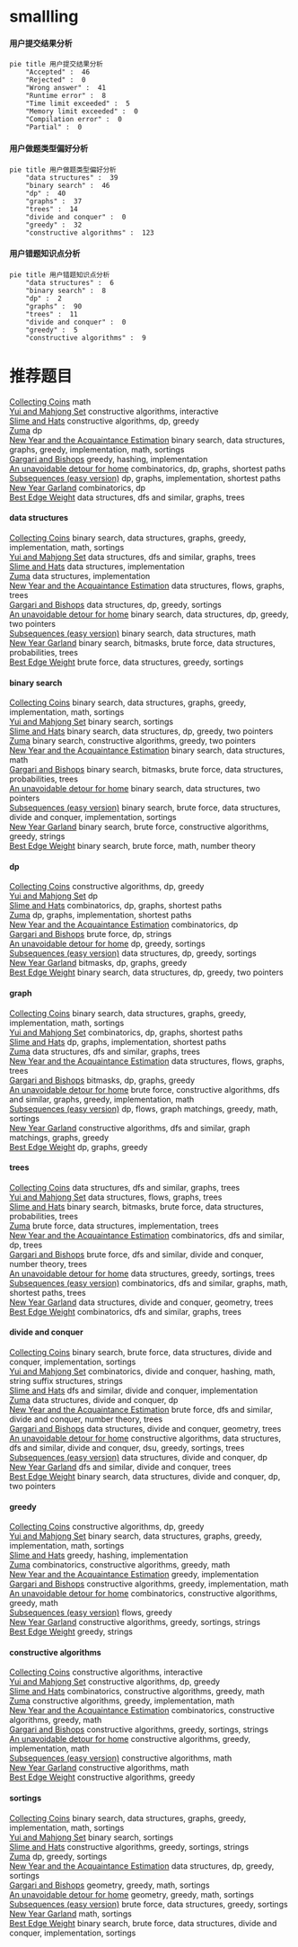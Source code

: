 # smallling
<!-- tabs:start -->
#### **用户提交结果分析**

```mermaid
pie title 用户提交结果分析
    "Accepted" :  46
    "Rejected" :  0
    "Wrong answer" :  41
    "Runtime error" :  8
    "Time limit exceeded" :  5
    "Memory limit exceeded" :  0
    "Compilation error" :  0
    "Partial" :  0
```
#### **用户做题类型偏好分析**

```mermaid
pie title 用户做题类型偏好分析
    "data structures" :  39
    "binary search" :  46
    "dp" :  40
    "graphs" :  37
    "trees" :  14
    "divide and conquer" :  0
    "greedy" :  32
    "constructive algorithms" :  123
```
#### **用户错题知识点分析**

```mermaid
pie title 用户错题知识点分析
    "data structures" :  6
    "binary search" :  8
    "dp" :  2
    "graphs" :  90
    "trees" :  11
    "divide and conquer" :  0
    "greedy" :  5
    "constructive algorithms" :  9
```
<!-- tabs:end -->
# 推荐题目
[Collecting Coins](http://codeforces.com/problemset/problem/1294/A)		math		  
[Yui and Mahjong Set](http://codeforces.com/problemset/problem/1336/D)		constructive algorithms,
                        interactive		  
[Slime and Hats](http://codeforces.com/problemset/problem/1349/E)		constructive algorithms,
                        dp,
                        greedy		  
[Zuma](https://codeforces.com/contest/608/problem/D)		dp		  
[New Year and the Acquaintance Estimation](http://codeforces.com/problemset/problem/1091/E)		binary search,
                        data structures,
                        graphs,
                        greedy,
                        implementation,
                        math,
                        sortings		  
[Gargari and Bishops](http://codeforces.com/problemset/problem/463/C)		greedy,
                        hashing,
                        implementation		  
[An unavoidable detour for home](http://codeforces.com/problemset/problem/814/E)		combinatorics,
                        dp,
                        graphs,
                        shortest paths		  
[Subsequences (easy version)](http://codeforces.com/problemset/problem/1183/E)		dp,
                        graphs,
                        implementation,
                        shortest paths		  
[New Year Garland](http://codeforces.com/problemset/problem/140/E)		combinatorics,
                        dp		  
[Best Edge Weight](http://codeforces.com/problemset/problem/827/D)		data structures,
                        dfs and similar,
                        graphs,
                        trees		  
<!-- tabs:start -->
#### **data structures**
[Collecting Coins](http://codeforces.com/problemset/problem/1091/E)		binary search,
                        data structures,
                        graphs,
                        greedy,
                        implementation,
                        math,
                        sortings		  
[Yui and Mahjong Set](http://codeforces.com/problemset/problem/827/D)		data structures,
                        dfs and similar,
                        graphs,
                        trees		  
[Slime and Hats](http://codeforces.com/problemset/problem/622/C)		data structures,
                        implementation		  
[Zuma](http://codeforces.com/problemset/problem/1296/C)		data structures,
                        implementation		  
[New Year and the Acquaintance Estimation](http://codeforces.com/problemset/problem/786/E)		data structures,
                        flows,
                        graphs,
                        trees		  
[Gargari and Bishops](http://codeforces.com/problemset/problem/797/F)		data structures,
                        dp,
                        greedy,
                        sortings		  
[An unavoidable detour for home](http://codeforces.com/problemset/problem/1492/C)		binary search,
                        data structures,
                        dp,
                        greedy,
                        two pointers		  
[Subsequences (easy version)](http://codeforces.com/problemset/problem/1490/G)		binary search,
                        data structures,
                        math		  
[New Year Garland](http://codeforces.com/problemset/problem/1479/D)		binary search,
                        bitmasks,
                        brute force,
                        data structures,
                        probabilities,
                        trees		  
[Best Edge Weight](http://codeforces.com/problemset/problem/1497/A)		brute force,
                        data structures,
                        greedy,
                        sortings		  
#### **binary search**
[Collecting Coins](http://codeforces.com/problemset/problem/1091/E)		binary search,
                        data structures,
                        graphs,
                        greedy,
                        implementation,
                        math,
                        sortings		  
[Yui and Mahjong Set](http://codeforces.com/problemset/problem/812/C)		binary search,
                        sortings		  
[Slime and Hats](http://codeforces.com/problemset/problem/1492/C)		binary search,
                        data structures,
                        dp,
                        greedy,
                        two pointers		  
[Zuma](http://codeforces.com/problemset/problem/1463/D)		binary search,
                        constructive algorithms,
                        greedy,
                        two pointers		  
[New Year and the Acquaintance Estimation](http://codeforces.com/problemset/problem/1490/G)		binary search,
                        data structures,
                        math		  
[Gargari and Bishops](http://codeforces.com/problemset/problem/1479/D)		binary search,
                        bitmasks,
                        brute force,
                        data structures,
                        probabilities,
                        trees		  
[An unavoidable detour for home](http://codeforces.com/problemset/problem/1436/E)		binary search,
                        data structures,
                        two pointers		  
[Subsequences (easy version)](http://codeforces.com/problemset/problem/1461/D)		binary search,
                        brute force,
                        data structures,
                        divide and conquer,
                        implementation,
                        sortings		  
[New Year Garland](http://codeforces.com/problemset/problem/1493/C)		binary search,
                        brute force,
                        constructive algorithms,
                        greedy,
                        strings		  
[Best Edge Weight](http://codeforces.com/problemset/problem/1487/D)		binary search,
                        brute force,
                        math,
                        number theory		  
#### **dp**
[Collecting Coins](http://codeforces.com/problemset/problem/1349/E)		constructive algorithms,
                        dp,
                        greedy		  
[Yui and Mahjong Set](https://codeforces.com/contest/608/problem/D)		dp		  
[Slime and Hats](http://codeforces.com/problemset/problem/814/E)		combinatorics,
                        dp,
                        graphs,
                        shortest paths		  
[Zuma](http://codeforces.com/problemset/problem/1183/E)		dp,
                        graphs,
                        implementation,
                        shortest paths		  
[New Year and the Acquaintance Estimation](http://codeforces.com/problemset/problem/140/E)		combinatorics,
                        dp		  
[Gargari and Bishops](http://codeforces.com/problemset/problem/798/B)		brute force,
                        dp,
                        strings		  
[An unavoidable detour for home](http://codeforces.com/problemset/problem/1286/A)		dp,
                        greedy,
                        sortings		  
[Subsequences (easy version)](http://codeforces.com/problemset/problem/797/F)		data structures,
                        dp,
                        greedy,
                        sortings		  
[New Year Garland](https://codeforces.com/contest/1341/problem/D)		bitmasks,
                        dp,
                        graphs,
                        greedy		  
[Best Edge Weight](http://codeforces.com/problemset/problem/1492/C)		binary search,
                        data structures,
                        dp,
                        greedy,
                        two pointers		  
#### **graph**
[Collecting Coins](http://codeforces.com/problemset/problem/1091/E)		binary search,
                        data structures,
                        graphs,
                        greedy,
                        implementation,
                        math,
                        sortings		  
[Yui and Mahjong Set](http://codeforces.com/problemset/problem/814/E)		combinatorics,
                        dp,
                        graphs,
                        shortest paths		  
[Slime and Hats](http://codeforces.com/problemset/problem/1183/E)		dp,
                        graphs,
                        implementation,
                        shortest paths		  
[Zuma](http://codeforces.com/problemset/problem/827/D)		data structures,
                        dfs and similar,
                        graphs,
                        trees		  
[New Year and the Acquaintance Estimation](http://codeforces.com/problemset/problem/786/E)		data structures,
                        flows,
                        graphs,
                        trees		  
[Gargari and Bishops](https://codeforces.com/contest/1341/problem/D)		bitmasks,
                        dp,
                        graphs,
                        greedy		  
[An unavoidable detour for home](http://codeforces.com/problemset/problem/1487/C)		brute force,
                        constructive algorithms,
                        dfs and similar,
                        graphs,
                        greedy,
                        implementation,
                        math		  
[Subsequences (easy version)](http://codeforces.com/problemset/problem/1437/C)		dp,
                        flows,
                        graph matchings,
                        greedy,
                        math,
                        sortings		  
[New Year Garland](http://codeforces.com/problemset/problem/1470/D)		constructive algorithms,
                        dfs and similar,
                        graph matchings,
                        graphs,
                        greedy		  
[Best Edge Weight](http://codeforces.com/problemset/problem/1476/C)		dp,
                        graphs,
                        greedy		  
#### **trees**
[Collecting Coins](http://codeforces.com/problemset/problem/827/D)		data structures,
                        dfs and similar,
                        graphs,
                        trees		  
[Yui and Mahjong Set](http://codeforces.com/problemset/problem/786/E)		data structures,
                        flows,
                        graphs,
                        trees		  
[Slime and Hats](http://codeforces.com/problemset/problem/1479/D)		binary search,
                        bitmasks,
                        brute force,
                        data structures,
                        probabilities,
                        trees		  
[Zuma](http://codeforces.com/problemset/problem/1511/C)		brute force,
                        data structures,
                        implementation,
                        trees		  
[New Year and the Acquaintance Estimation](http://codeforces.com/problemset/problem/1499/F)		combinatorics,
                        dfs and similar,
                        dp,
                        trees		  
[Gargari and Bishops](http://codeforces.com/problemset/problem/1491/E)		brute force,
                        dfs and similar,
                        divide and conquer,
                        number theory,
                        trees		  
[An unavoidable detour for home](http://codeforces.com/problemset/problem/1466/D)		data structures,
                        greedy,
                        sortings,
                        trees		  
[Subsequences (easy version)](http://codeforces.com/problemset/problem/1495/D)		combinatorics,
                        dfs and similar,
                        graphs,
                        math,
                        shortest paths,
                        trees		  
[New Year Garland](http://codeforces.com/problemset/problem/1303/G)		data structures,
                        divide and conquer,
                        geometry,
                        trees		  
[Best Edge Weight](http://codeforces.com/problemset/problem/1454/E)		combinatorics,
                        dfs and similar,
                        graphs,
                        trees		  
#### **divide and conquer**
[Collecting Coins](http://codeforces.com/problemset/problem/1461/D)		binary search,
                        brute force,
                        data structures,
                        divide and conquer,
                        implementation,
                        sortings		  
[Yui and Mahjong Set](http://codeforces.com/problemset/problem/1466/G)		combinatorics,
                        divide and conquer,
                        hashing,
                        math,
                        string suffix structures,
                        strings		  
[Slime and Hats](http://codeforces.com/problemset/problem/1490/D)		dfs and similar,
                        divide and conquer,
                        implementation		  
[Zuma](https://codeforces.com/contest/1483/problem/C)		data structures,
                        divide and conquer,
                        dp		  
[New Year and the Acquaintance Estimation](http://codeforces.com/problemset/problem/1491/E)		brute force,
                        dfs and similar,
                        divide and conquer,
                        number theory,
                        trees		  
[Gargari and Bishops](http://codeforces.com/problemset/problem/1303/G)		data structures,
                        divide and conquer,
                        geometry,
                        trees		  
[An unavoidable detour for home](http://codeforces.com/problemset/problem/1494/D)		constructive algorithms,
                        data structures,
                        dfs and similar,
                        divide and conquer,
                        dsu,
                        greedy,
                        sortings,
                        trees		  
[Subsequences (easy version)](http://codeforces.com/problemset/problem/1482/E)		data structures,
                        divide and conquer,
                        dp		  
[New Year Garland](http://codeforces.com/problemset/problem/566/C)		dfs and similar,
                        divide and conquer,
                        trees		  
[Best Edge Weight](http://codeforces.com/problemset/problem/1428/F)		binary search,
                        data structures,
                        divide and conquer,
                        dp,
                        two pointers		  
#### **greedy**
[Collecting Coins](http://codeforces.com/problemset/problem/1349/E)		constructive algorithms,
                        dp,
                        greedy		  
[Yui and Mahjong Set](http://codeforces.com/problemset/problem/1091/E)		binary search,
                        data structures,
                        graphs,
                        greedy,
                        implementation,
                        math,
                        sortings		  
[Slime and Hats](http://codeforces.com/problemset/problem/463/C)		greedy,
                        hashing,
                        implementation		  
[Zuma](http://codeforces.com/problemset/problem/478/B)		combinatorics,
                        constructive algorithms,
                        greedy,
                        math		  
[New Year and the Acquaintance Estimation](https://codeforces.com/contest/956/problem/A)		greedy,
                        implementation		  
[Gargari and Bishops](http://codeforces.com/problemset/problem/708/B)		constructive algorithms,
                        greedy,
                        implementation,
                        math		  
[An unavoidable detour for home](https://codeforces.com/contest/736/problem/A)		combinatorics,
                        constructive algorithms,
                        greedy,
                        math		  
[Subsequences (easy version)](http://codeforces.com/problemset/problem/704/D)		flows,
                        greedy		  
[New Year Garland](http://codeforces.com/problemset/problem/1348/C)		constructive algorithms,
                        greedy,
                        sortings,
                        strings		  
[Best Edge Weight](http://codeforces.com/problemset/problem/1153/C)		greedy,
                        strings		  
#### **constructive algorithms**
[Collecting Coins](http://codeforces.com/problemset/problem/1336/D)		constructive algorithms,
                        interactive		  
[Yui and Mahjong Set](http://codeforces.com/problemset/problem/1349/E)		constructive algorithms,
                        dp,
                        greedy		  
[Slime and Hats](http://codeforces.com/problemset/problem/478/B)		combinatorics,
                        constructive algorithms,
                        greedy,
                        math		  
[Zuma](http://codeforces.com/problemset/problem/708/B)		constructive algorithms,
                        greedy,
                        implementation,
                        math		  
[New Year and the Acquaintance Estimation](https://codeforces.com/contest/736/problem/A)		combinatorics,
                        constructive algorithms,
                        greedy,
                        math		  
[Gargari and Bishops](http://codeforces.com/problemset/problem/1348/C)		constructive algorithms,
                        greedy,
                        sortings,
                        strings		  
[An unavoidable detour for home](http://codeforces.com/problemset/problem/1504/B)		constructive algorithms,
                        greedy,
                        implementation,
                        math		  
[Subsequences (easy version)](http://codeforces.com/problemset/problem/1343/B)		constructive algorithms,
                        math		  
[New Year Garland](http://codeforces.com/problemset/problem/1450/C1)		constructive algorithms,
                        math		  
[Best Edge Weight](http://codeforces.com/problemset/problem/1493/A)		constructive algorithms,
                        greedy		  
#### **sortings**
[Collecting Coins](http://codeforces.com/problemset/problem/1091/E)		binary search,
                        data structures,
                        graphs,
                        greedy,
                        implementation,
                        math,
                        sortings		  
[Yui and Mahjong Set](http://codeforces.com/problemset/problem/812/C)		binary search,
                        sortings		  
[Slime and Hats](http://codeforces.com/problemset/problem/1348/C)		constructive algorithms,
                        greedy,
                        sortings,
                        strings		  
[Zuma](http://codeforces.com/problemset/problem/1286/A)		dp,
                        greedy,
                        sortings		  
[New Year and the Acquaintance Estimation](http://codeforces.com/problemset/problem/797/F)		data structures,
                        dp,
                        greedy,
                        sortings		  
[Gargari and Bishops](https://codeforces.com/contest/1496/problem/C)		geometry,
                        greedy,
                        math,
                        sortings		  
[An unavoidable detour for home](http://codeforces.com/problemset/problem/1495/A)		geometry,
                        greedy,
                        math,
                        sortings		  
[Subsequences (easy version)](http://codeforces.com/problemset/problem/1497/A)		brute force,
                        data structures,
                        greedy,
                        sortings		  
[New Year Garland](http://codeforces.com/problemset/problem/1427/A)		math,
                        sortings		  
[Best Edge Weight](http://codeforces.com/problemset/problem/1461/D)		binary search,
                        brute force,
                        data structures,
                        divide and conquer,
                        implementation,
                        sortings		  
<!-- tabs:end -->
